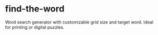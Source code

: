 # find-the-word
Word search generator with customizable grid size and target word. Ideal for printing or digital puzzles.
